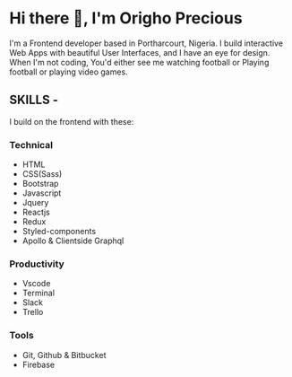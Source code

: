 # Hi there 👋, I'm Origho Precious 

I'm a Frontend developer based in Portharcourt, Nigeria. I build interactive Web Apps with beautiful User Interfaces, and I have an eye for design. When I'm not coding, You'd either see me watching football or Playing football or playing video games.

## SKILLS - 
I build on the frontend with these:
### Technical
- HTML
- CSS(Sass)
- Bootstrap
- Javascript
- Jquery
- Reactjs
- Redux
- Styled-components
- Apollo & Clientside Graphql

### Productivity 
- Vscode
- Terminal
- Slack
- Trello

### Tools
- Git, Github & Bitbucket
- Firebase


